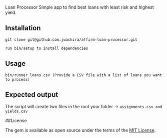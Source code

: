 Loan Processor
Simple app to find best loans with least risk and highest yield.

## Installation

```
git clone git@github.com:jwachira/affirm-loan-processor.git

run bin/setup to install dependencies

````

## Usage

```
bin/runner loans.csv (Provide a CSV file with a list of loans you want to process)

```


## Expected output
The script will create two files in the root your folder -> `assignments.csv and yields.csv`


##License

The gem is available as open source under the terms of the [MIT License](http://opensource.org/licenses/MIT).
